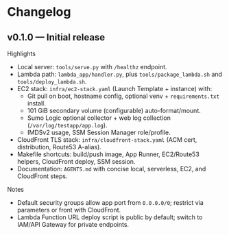 # Changelog

## v0.1.0 — Initial release

Highlights
- Local server: `tools/serve.py` with `/healthz` endpoint.
- Lambda path: `lambda_app/handler.py`, plus `tools/package_lambda.sh` and `tools/deploy_lambda.sh`.
- EC2 stack: `infra/ec2-stack.yaml` (Launch Template + instance) with:
  - Git pull on boot, hostname config, optional venv + `requirements.txt` install.
  - 101 GiB secondary volume (configurable) auto-format/mount.
  - Sumo Logic optional collector + web log collection (`/var/log/testapp/app.log`).
  - IMDSv2 usage, SSM Session Manager role/profile.
- CloudFront TLS stack: `infra/cloudfront-stack.yaml` (ACM cert, distribution, Route53 A-alias).
- Makefile shortcuts: build/push image, App Runner, EC2/Route53 helpers, CloudFront deploy, SSM session.
- Documentation: `AGENTS.md` with concise local, serverless, EC2, and CloudFront steps.

Notes
- Default security groups allow app port from `0.0.0.0/0`; restrict via parameters or front with CloudFront.
- Lambda Function URL deploy script is public by default; switch to IAM/API Gateway for private endpoints.
